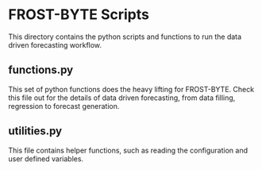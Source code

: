 # FROST-BYTE Scripts

This directory contains the python scripts and functions to run the data driven forecasting workflow.

## functions.py

This set of python functions does the heavy lifting for FROST-BYTE. Check this file out for the details of data driven forecasting, from data filling, regression to forecast generation.

## utilities.py

This file contains helper functions, such as reading the configuration and user defined variables.
